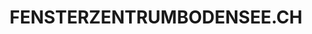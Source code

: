 ---
title: "FENSTERZENTRUMBODENSEE.CH"
url: /rorschach/fensterzentrumbodensee-ch/
shop: Jalousien
---